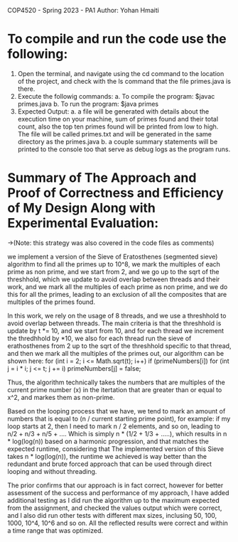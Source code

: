 COP4520 - Spring 2023 - PA1
Author: Yohan Hmaiti

# To compile and run the code use the following:
1. Open the terminal, and navigate using the cd command to the location of the project, and check with the ls command that the file primes.java is there.
2. Execute the followig commands:
    a. To compile the program: $javac primes.java
    b. To run the program: $java primes
3. Expected Output:
    a. a file will be generated with details about the execution time on your machine, sum of primes found and their total count, 
    also the top ten primes found will be printed from low to high. The file will be called primes.txt and will be generated in the same directory as the primes.java
    b. a couple summary statements will be printed to the console too that serve as debug logs as the program runs.

# Summary of The Approach and Proof of Correctness and Efficiency of My Design Along with Experimental Evaluation:
->(Note: this strategy was also covered in the code files as comments)

we implement a version of the Sieve of Eratosthenes (segmented sieve) algorithm to find all the primes up to 10^8, 
we mark the multiples of each prime as non prime, and we start from 2, and we go up to the sqrt of the
threshhold, which we update to avoid overlap between threads and their work, and we mark all the multiples of each prime as non prime, 
and we do this for all the primes, leading to an exclusion of all the composites that are multiples of the primes found.

In this work, we rely on the usage of 8 threads, and we use a threshhold to avoid overlap between threads. The main criteria
is that the threshhold is update by t *= 10, and we start from 10, and for each thread we increment the thredhhold by *10, we also 
for each thread run the sieve of erathosthenes from 2 up to the sqrt of the threshhold specific to that thread, and then we mark all the multiples of the 
primes out, our algorithm can be shown here: 
for (int i = 2; i <= Math.sqrt(t); i++) 
               if (primeNumbers[i]) 
                   for (int j = i * i; j <= t; j += i) 
                       primeNumbers[j] = false;

Thus, the algorithm technically takes the numbers that are multiples of the current prime number (x) in the itertation that are greater than or equal to x^2, and markes them as non-prime. 

Based on the looping process that we have, we tend to mark an amount of numbers that is equal to (n / current starting prime point), for example:
if my loop starts at 2, then I need to mark n / 2 elements, and so on, leading to n/2 + n/3 + n/5 + ....
Which is simply n * (1/2 + 1/3 + .....), which results in n * log(log(n)) based on a harmonic progression, and that matches the expected runtime, considering that 
The implemented version of this Sieve takes n * log(log(n)), the runtime we achieved is way better than the redundant and brute forced approach that can be used through direct looping and without threading.

The prior confirms that our approach is in fact correct, however for better assessment of the success and performance of my approach, I have added additional testing as I did run the algorithm
up to the maximum expected from the assignment, and checked the values output which were correct, and I also did run other tests with different max sizes, inclusing 50, 100, 1000, 10^4, 10^6 and so on. All the reflected results were correct and within a time range that was optimized.



